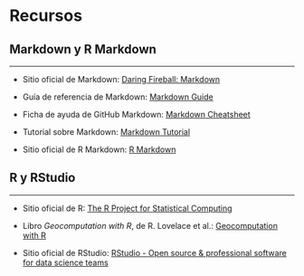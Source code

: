 # Recursos

## Markdown y R Markdown
----------------------
- Sitio oficial de Markdown: [Daring Fireball: Markdown](https://daringfireball.net/projects/markdown/)
- Guía de referencia de Markdown: [Markdown Guide](https://www.markdownguide.org/)
- Ficha de ayuda de GitHub Markdown: [Markdown Cheatsheet](https://github.com/adam-p/markdown-here/wiki/Markdown-Cheatsheet)
- Tutorial sobre Markdown: [Markdown Tutorial](https://www.markdowntutorial.com/)

- Sitio oficial de R Markdown: [R Markdown](https://rmarkdown.rstudio.com/)

## R y RStudio
----------------------
- Sitio oficial de R: [The R Project for Statistical Computing](https://www.r-project.org/)
- Libro _Geocomputation with R_, de R. Lovelace et al.: [Geocomputation with R](https://geocompr.robinlovelace.net/)

- Sitio oficial de RStudio: [RStudio - Open source & professional software for data science teams](https://rstudio.com/)
